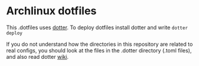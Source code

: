 # Archlinux dotfiles

This .dotfiles uses [dotter](https://github.com/SuperCuber/dotter).
To deploy dotfiles install dotter and write `dotter deploy`

If you do not understand how the directories in this repository are related to real
configs, you should look at the files in the .dotter directory (.toml files), and also read
dotter [wiki](https://github.com/SuperCuber/dotter/wiki). 
